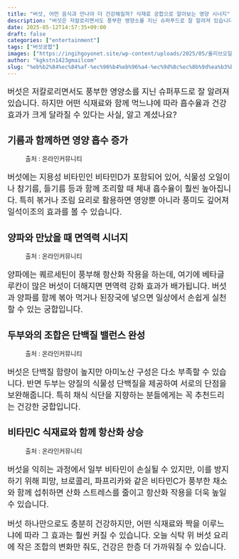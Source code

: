 ```yaml
---
title: "버섯, 어떤 음식과 만나야 더 건강해질까? 식재료 궁합으로 알아보는 영양 시너지"
description: "버섯은 저칼로리면서도 풍부한 영양소를 지닌 슈퍼푸드로 잘 알려져 있습니다. 하지만 어떤 식재료와 함께 먹느냐에 따라 흡수율과 건강 효과가 크게 달라질 수 있다는 사실, 알고 계셨나요?"
date: 2025-05-12T14:57:35+09:00
draft: false
categories: ["entertainment"]
tags: ["버섯궁합"]
images: ["https://ingihgoyonet.site/wp-content/uploads/2025/05/올리브오일-2-1024x683.jpg", "https://ingihgoyonet.site/wp-content/uploads/2025/05/양파-1024x683.jpg", "https://ingihgoyonet.site/wp-content/uploads/2025/05/드브-682x1024.jpg", "https://ingihgoyonet.site/wp-content/uploads/2025/05/파프리카-1024x683.jpg"]
author: "kgkstn1423gmailcom"
slug: "%eb%b2%84%ec%84%af-%ec%96%b4%eb%96%a4-%ec%9d%8c%ec%8b%9d%ea%b3%bc-%eb%a7%8c%eb%82%98%ec%95%bc-%eb%8d%94-%ea%b1%b4%ea%b0%95%ed%95%b4%ec%a7%88%ea%b9%8c-%ec%8b%9d%ec%9e%ac%eb%a3%8c-%ea%b6%81%ed%95%a9"
---
```


<p style="font-size:18px">버섯은 저칼로리면서도 풍부한 영양소를 지닌 슈퍼푸드로 잘 알려져 있습니다. 하지만 어떤 식재료와 함께 먹느냐에 따라 흡수율과 건강 효과가 크게 달라질 수 있다는 사실, 알고 계셨나요?</p> <h2 >기름과 함께하면 영양 흡수 증가</h2> <figure ><img src="https://ingihgoyonet.site/wp-content/uploads/2025/05/올리브오일-2-1024x683.jpg" alt="" /><figcaption >출처 : 온라인커뮤니티</figcaption></figure> <p style="font-size:18px">버섯에는 지용성 비타민인 비타민D가 포함되어 있어, 식물성 오일이나 참기름, 들기름 등과 함께 조리할 때 체내 흡수율이 훨씬 높아집니다. 특히 볶거나 조림 요리로 활용하면 영양뿐 아니라 풍미도 깊어져 일석이조의 효과를 볼 수 있습니다.</p> <h2 >양파와 만났을 때 면역력 시너지</h2> <figure ><img src="https://ingihgoyonet.site/wp-content/uploads/2025/05/양파-1024x683.jpg" alt="" style="aspect-ratio:16/9;object-fit:cover"/><figcaption >출처 : 온라인커뮤니티</figcaption></figure> <p style="font-size:18px">양파에는 퀘르세틴이 풍부해 항산화 작용을 하는데, 여기에 베타글루칸이 많은 버섯이 더해지면 면역력 강화 효과가 배가됩니다. 버섯과 양파를 함께 볶아 먹거나 된장국에 넣으면 일상에서 손쉽게 실천할 수 있는 궁합입니다.</p> <h2 >두부와의 조합은 단백질 밸런스 완성</h2> <figure ><img src="https://ingihgoyonet.site/wp-content/uploads/2025/05/드브-682x1024.jpg" alt="" style="aspect-ratio:16/9;object-fit:cover"/><figcaption >출처 : 온라인커뮤니티</figcaption></figure> <p style="font-size:18px">버섯은 단백질 함량이 높지만 아미노산 구성은 다소 부족할 수 있습니다. 반면 두부는 양질의 식물성 단백질을 제공하여 서로의 단점을 보완해줍니다. 특히 채식 식단을 지향하는 분들에게는 꼭 추천드리는 건강한 궁합입니다.</p> <h2 >비타민C 식재료와 함께 항산화 상승</h2> <figure ><img src="https://ingihgoyonet.site/wp-content/uploads/2025/05/파프리카-1024x683.jpg" alt="" style="aspect-ratio:16/9;object-fit:cover"/><figcaption >출처 : 온라인커뮤니티</figcaption></figure> <p style="font-size:18px">버섯을 익히는 과정에서 일부 비타민이 손실될 수 있지만, 이를 방지하기 위해 피망, 브로콜리, 파프리카와 같은 비타민C가 풍부한 채소와 함께 섭취하면 산화 스트레스를 줄이고 항산화 작용을 더욱 높일 수 있습니다.</p> <p style="font-size:18px">버섯 하나만으로도 충분히 건강하지만, 어떤 식재료와 짝을 이루느냐에 따라 그 효과는 훨씬 커질 수 있습니다. 오늘 식탁 위 버섯 요리에 작은 조합의 변화만 줘도, 건강은 한층 더 가까워질 수 있습니다.</p>